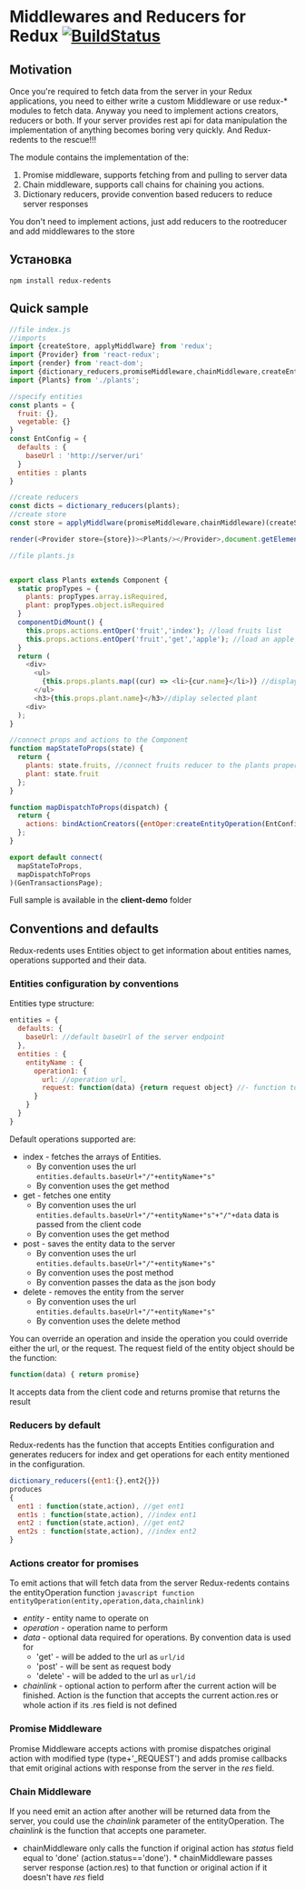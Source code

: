 # Middlewares and Reducers for Redux [![BuildStatus](https://travis-ci.org/kneradovsky/redents.svg?branch=master)](https://travis-ci.org/kneradovsky/redents)

## Motivation
Once you're required to fetch data from the server in your Redux applications, you need to either write a custom Middleware or use redux-* modules to fetch data. Anyway you need to implement actions creators, reducers or both. If your server provides rest api for data manipulation the implementation of anything becomes boring very quickly. And Redux-redents to the rescue!!!

The module contains the implementation of the:
1. Promise middleware, supports fetching from and pulling to server data
2. Chain middleware, supports call chains for chaining you actions.
3. Dictionary reducers, provide convention based reducers to reduce server responses

You don't need to implement actions, just add reducers to the rootreducer and add middlewares to the store

## Установка

```shell
npm install redux-redents
```

## Quick sample
```javascript
//file index.js
//imports
import {createStore, applyMiddlware} from 'redux';
import {Provider} from 'react-redux';
import {render} from 'react-dom';
import {dictionary_reducers,promiseMiddleware,chainMiddleware,createEntityOperation} from 'redux-redents';
import {Plants} from './plants';

//specify entities
const plants = {
  fruit: {},
  vegetable: {}
}
const EntConfig = {
  defaults : {
    baseUrl : 'http://server/uri'
  }
  entities : plants
}

//create reducers
const dicts = dictionary_reducers(plants);
//create store
const store = applyMiddlware(promiseMiddleware,chainMiddleware)(createStore)(dicts);

render(<Provider store={store})><Plants/></Provider>,document.getElemenentById('app'));

//file plants.js


export class Plants extends Component {
  static propTypes = {
    plants: propTypes.array.isRequired,
    plant: propTypes.object.isRequired
  }
  componentDidMount() {
    this.props.actions.entOper('fruit','index'); //load fruits list
    this.props.actions.entOper('fruit','get','apple'); //load an apple
  }
  return (
    <div>
      <ul>
        {this.props.plants.map((cur) => <li>{cur.name}</li>)} //display list of the plants
      </ul>
      <h3>{this.props.plant.name}</h3>//diplay selected plant
    <div>
  );
}

//connect props and actions to the Component
function mapStateToProps(state) {
  return {
    plants: state.fruits, //connect fruits reducer to the plants property
    plant: state.fruit
  };
}

function mapDispatchToProps(dispatch) {
  return {
    actions: bindActionCreators({entOper:createEntityOperation(EntConfig)}, dispatch) //binds actions.entOper to the call of the entityOperation function
  };
}

export default connect(
  mapStateToProps,
  mapDispatchToProps
)(GenTransactionsPage);
```

Full sample is available in the __client-demo__ folder

## Conventions and defaults
Redux-redents uses Entities object to get information about entities names, operations supported and their data.

### Entities configuration by conventions
Entities type structure:
```javascript
entities = {
  defaults: {
    baseUrl: //default baseUrl of the server endpoint
  },
  entities : {
    entityName : {
      operation1: {
        url: //operation url,
        request: function(data) {return request object} //- function to produce request to perform operation1
      }
    }
  }
}
```
Default operations supported are:
* index - fetches the arrays of Entities.
  * By convention uses the url ``` entities.defaults.baseUrl+"/"+entityName+"s" ```
  * By convention uses the get method
* get - fetches one entity
  * By convention uses the url ``` entities.defaults.baseUrl+"/"+entityName+"s"+"/"+data ```
  data is passed from the client code
  * By convention uses the get method
* post - saves the entity data to the server
  * By convention uses the url ``` entities.defaults.baseUrl+"/"+entityName+"s" ```
  * By convention uses the post method
  * By convention passes the data as the json body
* delete - removes the entity from the server
  * By convention uses the url ``` entities.defaults.baseUrl+"/"+entityName+"s" ```
  * By convention uses the delete method

You can override an operation and inside the operation you could override either the url, or the request.
The request field of the entity object should be the function:
```javascript
function(data) { return promise}
```
It accepts data from the client code and returns promise that returns the result

### Reducers by default
Redux-redents has the function that accepts Entities configuration and generates reducers for index and get operations for each entity mentioned in the configuration.

```javascript
dictionary_reducers({ent1:{},ent2{}})
produces
{
  ent1 : function(state,action), //get ent1
  ent1s : function(state,action), //index ent1
  ent2 : function(state,action), //get ent2
  ent2s : function(state,action), //index ent2
}
```

### Actions creator for promises
To emit actions that will fetch data from the server Redux-redents contains the entityOperation function
```javascript function entityOperation(entity,operation,data,chainlink) ```
* _entity_ - entity name to operate on
* _operation_ - operation name to perform
* _data_ - optional data required for operations. By convention data is used for
  *	'get' - will be added to the url  as `url/id`
  *	'post' - will be sent as request body
  *	'delete' - will be added to the url  as `url/id`
* _chainlink_ - optional action to perform after the current action will be finished. Action is the function that accepts the current action.res or whole action if its .res field is not defined

### Promise Middleware
Promise Middleware accepts actions with promise dispatches original action with modified type (type+'_REQUEST') and adds promise callbacks that emit original actions with response from the server in the _res_ field.


### Chain Middleware
If you need emit an action after another will be returned data from the server, you could use the _chainlink_ parameter of the entityOperation. The _chainlink_ is the function that accepts one parameter.
* chainMiddleware only calls the function if original action has _status_ field equal to 'done' (action.status=='done'). * chainMiddleware passes server response (action.res) to that function or original action if it doesn't have _res_ field  
